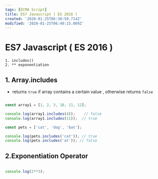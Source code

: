 ```yaml
---
tags: [ECMA Script]
title: ES7 Javascript ( ES 2016 )
created: '2020-01-25T06:30:58.714Z'
modified: '2020-01-25T06:40:15.089Z'
---
```


# ES7 Javascript ( ES 2016 )

```
1. includes()
2. ** exponentiation

```

## 1. Array.includes

* returns `true` if array contains a certain value , otherwise returns `false`

```js

const array1 = [1, 2, 3, 10, 11, 12];

console.log(array1.includes(4));    // false
console.log(array1.includes(11));  // true

const pets = ['cat', 'dog', 'bat'];

console.log(pets.includes('cat')); // true
console.log(pets.includes('at')); // false


```

## 2.Exponentiation Operator

```js

console.log(2**3);

```

